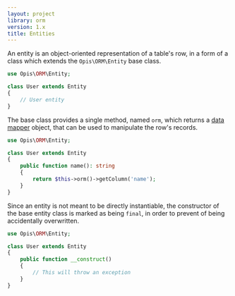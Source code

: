 ```yaml
---
layout: project
library: orm
version: 1.x
title: Entities 
---
```


An entity is an object-oriented representation of a table's row, in a form
of a class which extends the `Opis\ORM\Entity` base class.

```php
use Opis\ORM\Entity;

class User extends Entity
{
    // User entity
}
```

The base class provides a single method, named `orm`, which returns a
[data mapper][0] object, that can be used to manipulate the row's records.

```php
use Opis\ORM\Entity;

class User extends Entity
{
    public function name(): string
    {
        return $this->orm()->getColumn('name');
    }
}
```

Since an entity is not meant to be directly instantiable,
the constructor of the base entity class is marked as being `final`, 
in order to prevent of being accidentally overwritten.

```php
use Opis\ORM\Entity;

class User extends Entity
{
    public function __construct()
    {
        // This will throw an exception
    }
}
```

[0]: /1.x/data-mapper.html "Data mappers"
